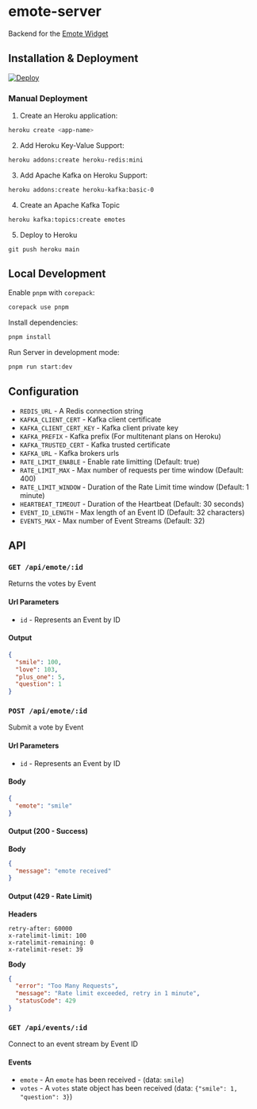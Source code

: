 # emote-server

Backend for the [Emote Widget](https://github.com/heroku-examples/emote-widget)

## Installation & Deployment

[![Deploy](https://www.herokucdn.com/deploy/button.svg)](https://heroku.com/deploy?template=https://github.com/heroku-examples/emote-server/tree/main)

### Manual Deployment

1. Create an Heroku application:

```bash
heroku create <app-name>
```

2. Add Heroku Key-Value Support:

```bash
heroku addons:create heroku-redis:mini
```

3. Add Apache Kafka on Heroku Support:

```bash
heroku addons:create heroku-kafka:basic-0
```

4. Create an Apache Kafka Topic

```bash
heroku kafka:topics:create emotes
```

5. Deploy to Heroku

```
git push heroku main
```

## Local Development

Enable `pnpm` with `corepack`:

```bash
corepack use pnpm
```

Install dependencies:

```bash
pnpm install
```

Run Server in development mode:

```bash
pnpm run start:dev
```

## Configuration

- `REDIS_URL` - A Redis connection string
- `KAFKA_CLIENT_CERT` - Kafka client certificate
- `KAFKA_CLIENT_CERT_KEY` - Kafka client private key
- `KAFKA_PREFIX` - Kafka prefix (For multitenant plans on Heroku)
- `KAFKA_TRUSTED_CERT` - Kafka trusted certificate
- `KAFKA_URL` - Kafka brokers urls
- `RATE_LIMIT_ENABLE` - Enable rate limitting (Default: true)
- `RATE_LIMIT_MAX` - Max number of requests per time window (Default: 400)
- `RATE_LIMIT_WINDOW` - Duration of the Rate Limit time window (Default: 1 minute)
- `HEARTBEAT_TIMEOUT` - Duration of the Heartbeat (Default: 30 seconds)
- `EVENT_ID_LENGTH` - Max length of an Event ID (Default: 32 characters)
- `EVENTS_MAX` - Max number of Event Streams (Default: 32)

## API

### `GET /api/emote/:id`

Returns the votes by Event

#### Url Parameters

- `id` - Represents an Event by ID

#### Output

```json
{
  "smile": 100,
  "love": 103,
  "plus_one": 5,
  "question": 1
}
```

### `POST /api/emote/:id`

Submit a vote by Event

#### Url Parameters

- `id` - Represents an Event by ID

#### Body

```json
{
  "emote": "smile"
}
```

#### Output (200 - Success)

**Body**

```json
{
  "message": "emote received"
}
```

#### Output (429 - Rate Limit)

**Headers**

```
retry-after: 60000
x-ratelimit-limit: 100
x-ratelimit-remaining: 0
x-ratelimit-reset: 39
```

**Body**

```json
{
  "error": "Too Many Requests",
  "message": "Rate limit exceeded, retry in 1 minute",
  "statusCode": 429
}
```

### `GET /api/events/:id`

Connect to an event stream by Event ID

#### Events

- `emote` - An `emote` has been received - (data: `smile`)
- `votes` - A `votes` state object has been received (data: `{"smile": 1, "question": 3}`)
